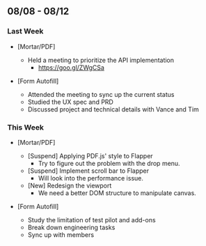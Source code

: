 ## 08/08 - 08/12 ##

### Last Week ###

* [Mortar/PDF]
    - Held a meeting to prioritize the API implementation
        - https://goo.gl/ZWgCSa

* [Form Autofill]
    - Attended the meeting to sync up the current status
    - Studied the UX spec and PRD
    - Discussed project and technical details with Vance and Tim

### This Week ###

* [Mortar/PDF]
    - [Suspend] Applying PDF.js' style to Flapper
        - Try to figure out the problem with the drop menu.
    - [Suspend] Implement scroll bar to Flapper
        - Will look into the performance issue.
    - [New] Redesign the viewport
        - We need a better DOM structure to manipulate canvas.

* [Form Autofill]
    - Study the limitation of test pilot and add-ons
    - Break down engineering tasks
    - Sync up with members
